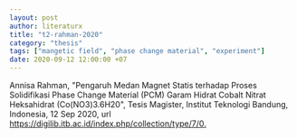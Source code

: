 ```yaml
---
layout: post
author: literaturx
title: "t2-rahman-2020"
category: "thesis"
tags: ["mangetic field", "phase change material", "experiment"]
date: 2020-09-12 12:00:00 +07
---
```


Annisa Rahman, "Pengaruh Medan Magnet Statis terhadap Proses Solidifikasi Phase Change Material (PCM) Garam Hidrat Cobalt Nitrat Heksahidrat (Co(NO3)3.6H20", Tesis Magister, Institut Teknologi Bandung, Indonesia, 12 Sep 2020, url <https://digilib.itb.ac.id/index.php/collection/type/7/0>[.](https://drive.google.com/file/d/1q-i2L0W6JHkWcDw-soZVm6-twSNLxWZ7/view?usp=sharing)
